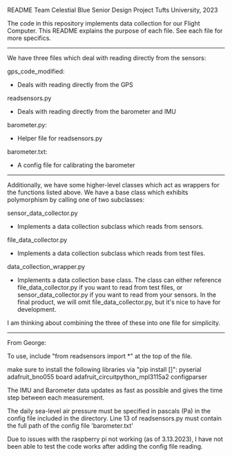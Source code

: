 README
Team Celestial Blue
Senior Design Project
Tufts University, 2023

The code in this repository implements data collection for our Flight Computer. This README explains the purpose of each file. See each file for more specifics. 

---------------------------------------------------------------------------------------------------

We have three files which deal with reading directly from the sensors:

gps_code_modified:
- Deals with reading directly from the GPS

readsensors.py
- Deals with reading directly from the barometer and IMU

barometer.py:
- Helper file for readsensors.py

barometer.txt:
- A config file for calibrating the barometer

---------------------------------------------------------------------------------------------------

Additionally, we have some higher-level classes which act as wrappers for the functions listed above. We have a base class which exhibits polymorphism by calling one of two subclasses:

sensor_data_collector.py
- Implements a data collection subclass which reads from sensors. 

file_data_collector.py
- Implements a data collection subclass which reads from test files.

data_collection_wrapper.py
- Implements a data collection base class. The class can either reference file_data_collector.py if you want to read from test files, or sensor_data_collector.py if you want to read from your sensors. In the final product, we will omit file_data_collector.py, but it's nice to have for development.

I am thinking about combining the three of these into one file for simplicity.

---------------------------------------------------------------------------------------------------

From George:

To use, include "from readsensors import *" at the top of the file.

make sure to install the following libraries via "pip install []":
pyserial
adafruit_bno055
board
adafruit_circuitpython_mpl3115a2
configparser

The IMU and Barometer data updates as fast as possible and gives the time step between each measurement.

The daily sea-level air pressure must be specified in pascals (Pa) in the config file included in the directory.
Line 13 of readsensors.py must contain the full path of the config file 'barometer.txt'

Due to issues with the raspberry pi not working (as of 3.13.2023), I have not been able to test the code works after adding the config file reading.
